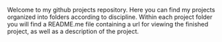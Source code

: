 Welcome to my github projects repository.  Here you can find my projects organized into folders according to discipline.  Within each project folder you will find a README.me file containing a url for viewing the finished project, as well as a description of the project.
